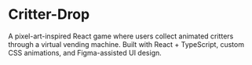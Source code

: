 # Critter-Drop
A pixel-art-inspired React game where users collect animated critters through a virtual vending machine. Built with React + TypeScript, custom CSS animations, and Figma-assisted UI design.
